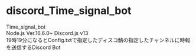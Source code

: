 # discord_Time_signal_bot
Time_signal_bot
<br>
Node.js Ver.16.6.0~ Discord.js v13
<br>
19時19分になるとConfig.txtで指定したディスコ鯖の指定したチャンネルに時報を送信するDiscord Bot
